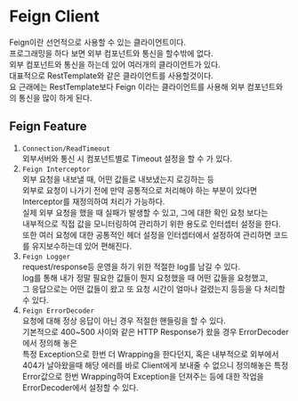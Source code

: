 # Feign Client

Feign이란 선언적으로 사용할 수 있는 클라이언트이다.  
프로그래밍을 하다 보면 외부 컴포넌트와 통신을 할수밖에 없다.  
외부 컴포넌트와 통신을 하는데 있어 여러개의 클라이언트가 있다.  
대표적으로 RestTemplate와 같은 클라이언트를 사용할것이다.  
요 근래에는 RestTemplate보다 Feign 이라는 클라이언트를 사용해 외부 컴포넌트와의 통신을 많이 하게 된다.  

## Feign Feature
1) `Connection/ReadTimeout`  
   외부서버와 통신 시 컴포넌트별로 Timeout 설정을 할 수 가 있다.
2) `Feign Interceptor`  
   외부 요청을 내보낼 때, 어떤 값들로 내보냈는지 로깅하는 등  
   외부로 요청이 나가기 전에 만약 공통적으로 처리해야 하는 부분이 있다면 Interceptor를 재정의하여 처리가 가능하다.  
   실제 외부 요청을 했을 때 실패가 발생할 수 있고, 그에 대한 확인 요청 보다는  
   내부적으로 직접 값을 모니터링하여 관리하기 위한 용도로 인터셉터 설정을 한다.
   또한 여러 요청에 대한 공통적인 헤더 설정을 인터셉터에서 설정하여 관리하면 코드를 유지보수하는데 있어 편해진다.
3) `Feign Logger`  
   request/response등 운영을 하기 위한 적절한 log를 남길 수 있다.  
   log를 통해 내가 정말 필요한 값들이 뭔지 요청했을 때 어떤 값들을 요청했고,   
   그 응답으로는 어떤 값들이 왔고 또 요청 시간이 얼마나 걸렸는지 등등을 다 처리할 수 있다.
4) `Feign ErrorDecoder`  
   요청에 대해 정상 응답이 아닌 경우 적절한 핸들링을 할 수 있다.  
   기본적으로 400~500 사이와 같은 HTTP Response가 왔을 경우 ErrorDecoder에서 정의해 놓은   
   특정 Exception으로 한번 더 Wrapping을 한다던지,
   혹은 내부적으로 외부에서 404가 날아왔을때 해당 에러를 바로 Client에게 보내줄 수 없으니
   정의해놓은 특정 Error값으로 한번 Wrapping하여 Exception을 던져주는 등에 대한 작업을  
   ErrorDecoder에서 설정할 수 있다.
